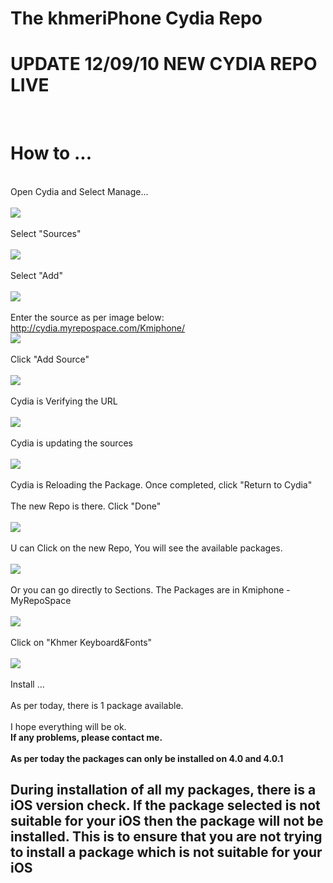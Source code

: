 # The khmeriPhone Cydia Repo #

# UPDATE 12/09/10       NEW CYDIA REPO LIVE #

<br>
<h1>How to ...</h1>
<br>
Open Cydia and Select Manage...<br>
<br>
<img src='http://sites.google.com/site/khmeriphone/IMG_0071.jpg' /><br>
<br>
Select "Sources"<br>
<br>
<img src='http://sites.google.com/site/khmeriphone/IMG_0072.jpg' /><br>
<br>
Select "Add"<br>
<br>
<img src='http://sites.google.com/site/khmeriphone/IMG_0073.jpg' /><br>
<br>
Enter the source as per image below: <a href='http://cydia.myrepospace.com/Kmiphone/'>http://cydia.myrepospace.com/Kmiphone/</a>
<br>
<img src='http://sites.google.com/site/khmeriphone/newrepo1.jpg' /><br>
<br>
Click "Add Source"<br>
<br>
<img src='http://sites.google.com/site/khmeriphone/IMG_0075.jpg' /><br>
<br>
Cydia is Verifying the URL<br>
<br>
<img src='http://sites.google.com/site/khmeriphone/IMG_0076.jpg' /><br>
<br>
Cydia is updating the sources<br>
<br>
<img src='http://sites.google.com/site/khmeriphone/IMG_0077.jpg' /><br>
<br>
Cydia is Reloading the Package. Once completed, click "Return to Cydia"<br>
<br>
The new Repo is there. Click "Done"<br>
<br>
<img src='http://sites.google.com/site/khmeriphone/newrepo2.jpg' /><br>
<br>
U can Click on the new Repo, You will see the available packages.<br>
<br>
<img src='http://sites.google.com/site/khmeriphone/newrepo3.jpg' /><br>
<br>
Or you can go directly to Sections. The Packages are in Kmiphone - MyRepoSpace<br>
<br>
<img src='http://sites.google.com/site/khmeriphone/newrepo4.jpg' /><br>
<br>
Click on "Khmer Keyboard&Fonts"<br>
<br>
<img src='http://sites.google.com/site/khmeriphone/newrepo5.jpg' /><br>
<br>
Install ...<br>
<br>
As per today, there is 1 package available.<br>
<br>
I hope everything will be ok.<b>
<br>
If any problems, please contact me.<br>
<br>
As per today the packages can only be installed on 4.0 and 4.0.1<br>
<h2>During installation of all my packages, there is a iOS version check. If the package selected is not suitable for your iOS then the package will not be installed. This is to ensure that you are not trying to install a package which is not suitable for your iOS</h2>